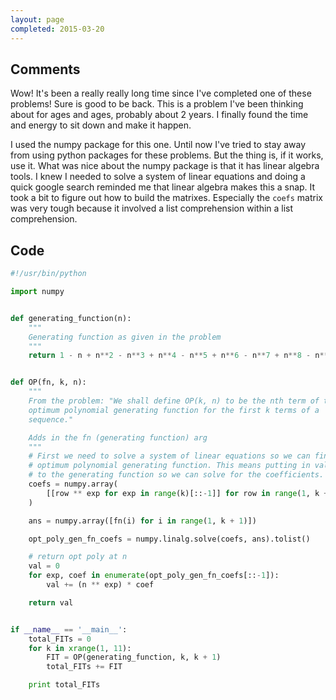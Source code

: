 ```yaml
---
layout: page
completed: 2015-03-20
---
```


## Comments

Wow! It's been a really really long time since I've completed one of these
problems! Sure is good to be back. This is a problem I've been thinking about
for ages and ages, probably about 2 years. I finally found the time and energy
to sit down and make it happen.

I used the numpy package for this one. Until now I've tried to stay away from
using python packages for these problems. But the thing is, if it works, use
it. What was nice about the numpy package is that it has linear algebra tools.
I knew I needed to solve a system of linear equations and doing a quick google
search reminded me that linear algebra makes this a snap. It took a bit to
figure out how to build the matrixes. Especially the `coefs` matrix was very
tough because it involved a list comprehension within a list comprehension.

## Code

```python
#!/usr/bin/python

import numpy


def generating_function(n):
    """
    Generating function as given in the problem
    """
    return 1 - n + n**2 - n**3 + n**4 - n**5 + n**6 - n**7 + n**8 - n**9 + n**10


def OP(fn, k, n):
    """
    From the problem: "We shall define OP(k, n) to be the nth term of the
    optimum polynomial generating function for the first k terms of a
    sequence."

    Adds in the fn (generating function) arg
    """
    # First we need to solve a system of linear equations so we can find the
    # optimum polynomial generating function. This means putting in values of n
    # to the generating function so we can solve for the coefficients.
    coefs = numpy.array(
        [[row ** exp for exp in range(k)[::-1]] for row in range(1, k + 1)]
    )

    ans = numpy.array([fn(i) for i in range(1, k + 1)])

    opt_poly_gen_fn_coefs = numpy.linalg.solve(coefs, ans).tolist()

    # return opt poly at n
    val = 0
    for exp, coef in enumerate(opt_poly_gen_fn_coefs[::-1]):
        val += (n ** exp) * coef

    return val


if __name__ == '__main__':
    total_FITs = 0
    for k in xrange(1, 11):
        FIT = OP(generating_function, k, k + 1)
        total_FITs += FIT

    print total_FITs
```
